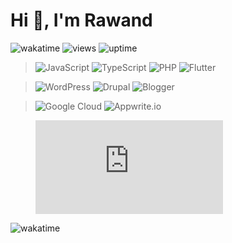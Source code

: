# Hi 👋, I'm Rawand

![wakatime](https://wakatime.com/badge/user/7b1cde25-1c85-4233-ae84-7cfb34197e47.svg)
![views](https://komarev.com/ghpvc/?username=itsr4wand&label=Profile_views&color=0e75b6&style=flat&base=1586)
![uptime](https://img.shields.io/badge/Utime-status.rawandev.top-blue)

> ![JavaScript](https://img.shields.io/badge/-JavaScript-black?style=for-the-badge&logo=javascript)
> ![TypeScript](https://img.shields.io/badge/-TypeScript-black?style=for-the-badge&logo=typescript)
> ![PHP](https://img.shields.io/badge/-PHP-black?style=for-the-badge&logo=php)
> ![Flutter](https://img.shields.io/badge/-Flutter-black?style=for-the-badge&logo=flutter)

> ![WordPress](https://img.shields.io/badge/-WordPress-black?style=for-the-badge&logo=wordpress)
> ![Drupal](https://img.shields.io/badge/-Drupal-black?style=for-the-badge&logo=drupal)
> ![Blogger](https://img.shields.io/badge/-Blogger-black?style=for-the-badge&logo=blogger)

> ![Google Cloud](https://img.shields.io/badge/-Google_Cloud-black?style=for-the-badge&logo=google-cloud)
> ![Appwrite.io](https://img.shields.io/badge/-Appwrite.io-black?style=for-the-badge&logo=Appwrite)

<figure><embed src="https://wakatime.com/share/@itsr4wand/1557bdda-89b5-402f-92de-ac3eca7fb203.svg"></embed></figure>

![wakatime](https://wakatime.com/share/@itsr4wand/1557bdda-89b5-402f-92de-ac3eca7fb203.svg)
